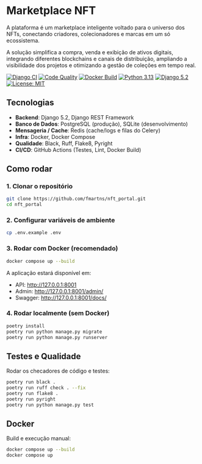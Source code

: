 # Marketplace NFT

A plataforma é um marketplace inteligente voltado para o universo dos NFTs, conectando criadores, colecionadores e marcas em um só ecossistema.

A solução simplifica a compra, venda e exibição de ativos digitais, integrando diferentes blockchains e canais de distribuição, ampliando a visibilidade dos projetos e otimizando a gestão de coleções em tempo real.

[![Django CI](https://img.shields.io/badge/Django%20CI-passing-brightgreen)](https://github.com/fmartns/nft_portal/actions)
[![Code Quality](https://img.shields.io/badge/Code%20Quality-A%2B-blue)](https://github.com/fmartns/nft_portal/actions)
[![Docker Build](https://img.shields.io/badge/Docker%20Build%20%26%20Push-passing-blue)](https://github.com/fmartns/nft_portal/actions)
[![Python 3.13](https://img.shields.io/badge/python-3.13-blue.svg)](https://www.python.org/downloads/)
[![Django 5.2](https://img.shields.io/badge/django-5.2-green.svg)](https://www.djangoproject.com/)
[![License: MIT](https://img.shields.io/badge/License-MIT-yellow.svg)](https://opensource.org/licenses/MIT)

## Tecnologias

- **Backend**: Django 5.2, Django REST Framework  
- **Banco de Dados**: PostgreSQL (produção), SQLite (desenvolvimento)  
- **Mensageria / Cache**: Redis (cache/logs e filas do Celery)  
- **Infra**: Docker, Docker Compose  
- **Qualidade**: Black, Ruff, Flake8, Pyright  
- **CI/CD**: GitHub Actions (Testes, Lint, Docker Build)

## Como rodar

### 1. Clonar o repositório
```bash
git clone https://github.com/fmartns/nft_portal.git
cd nft_portal
```

### 2. Configurar variáveis de ambiente
```bash
cp .env.example .env
```

### 3. Rodar com Docker (recomendado)
```bash
docker compose up --build
```

A aplicação estará disponível em:
- API: http://127.0.0.1:8001 
- Admin: http://127.0.0.1:8001/admin/  
- Swagger: http://127.0.0.1:8001/docs/  

### 4. Rodar localmente (sem Docker)
```bash
poetry install
poetry run python manage.py migrate
poetry run python manage.py runserver
```

## Testes e Qualidade

Rodar os checadores de código e testes:
```bash
poetry run black .
poetry run ruff check . --fix
poetry run flake8 .
poetry run pyright
poetry run python manage.py test
```

## Docker

Build e execução manual:
```bash
docker compose up --build
docker compose up
```
